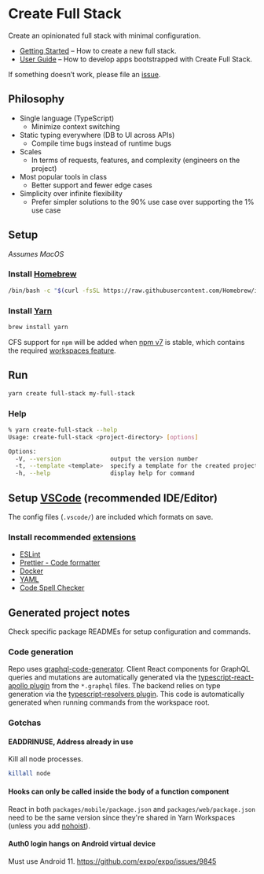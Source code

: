 # Create Full Stack

Create an opinionated full stack with minimal configuration.

- [Getting Started](https://create-full-stack.com/docs) – How to create a new full stack.
- [User Guide](https://create-full-stack.com) – How to develop apps bootstrapped with Create Full Stack.

If something doesn’t work, please file an [issue](https://github.com/tiagob/create-full-stack/issues).

## Philosophy

- Single language (TypeScript)
  - Minimize context switching
- Static typing everywhere (DB to UI across APIs)
  - Compile time bugs instead of runtime bugs
- Scales
  - In terms of requests, features, and complexity (engineers on the project)
- Most popular tools in class
  - Better support and fewer edge cases
- Simplicity over infinite flexibility
  - Prefer simpler solutions to the 90% use case over supporting the 1% use case

## Setup

_Assumes MacOS_

### Install [Homebrew](https://brew.sh/)

```bash
/bin/bash -c "$(curl -fsSL https://raw.githubusercontent.com/Homebrew/install/master/install.sh)"
```

### Install [Yarn](https://yarnpkg.com/)

```bash
brew install yarn
```

CFS support for `npm` will be added when [npm v7](https://blog.npmjs.org/post/626173315965468672/npm-v7-series-beta-release-and-semver-major) is stable, which contains the required [workspaces feature](https://github.com/npm/rfcs/blob/latest/accepted/0026-workspaces.md).

## Run

```bash
yarn create full-stack my-full-stack
```

### Help

```bash
% yarn create-full-stack --help
Usage: create-full-stack <project-directory> [options]

Options:
  -V, --version              output the version number
  -t, --template <template>  specify a template for the created project
  -h, --help                 display help for command
```

## Setup [VSCode](https://code.visualstudio.com/) (recommended IDE/Editor)

The config files (`.vscode/`) are included which formats on save.

### Install recommended [extensions](https://code.visualstudio.com/docs/editor/extension-gallery)

- [ESLint](https://marketplace.visualstudio.com/items?itemName=dbaeumer.vscode-eslint)
- [Prettier - Code formatter](https://marketplace.visualstudio.com/items?itemName=esbenp.prettier-vscode)
- [Docker](https://marketplace.visualstudio.com/items?itemName=ms-azuretools.vscode-docker)
- [YAML](https://marketplace.visualstudio.com/items?itemName=redhat.vscode-yaml)
- [Code Spell Checker](https://marketplace.visualstudio.com/items?itemName=streetsidesoftware.code-spell-checker)

## Generated project notes

Check specific package READMEs for setup configuration and commands.

### Code generation

Repo uses [graphql-code-generator](https://graphql-code-generator.com/). Client React components for GraphQL queries and mutations are automatically generated via the [typescript-react-apollo plugin](https://graphql-code-generator.com/docs/plugins/typescript-react-apollo#usage) from the `*.graphql` files. The backend relies on type generation via the [typescript-resolvers plugin](https://graphql-code-generator.com/docs/plugins/typescript-resolvers). This code is automatically generated when running commands from the workspace root.

### Gotchas

#### EADDRINUSE, Address already in use

Kill all node processes.

```bash
killall node
```

#### Hooks can only be called inside the body of a function component

React in both `packages/mobile/package.json` and `packages/web/package.json` need to be the same version since they're shared in Yarn Workspaces (unless you add [nohoist](https://yarnpkg.com/blog/2018/02/15/nohoist/)).

#### Auth0 login hangs on Android virtual device

Must use Android 11. https://github.com/expo/expo/issues/9845
